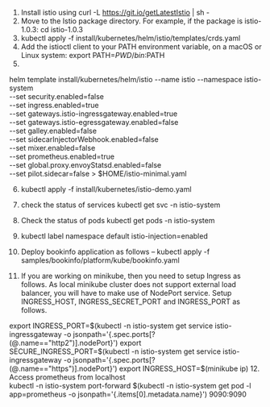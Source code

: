 1.	Install istio using curl -L https://git.io/getLatestIstio | sh -
2.	Move to the Istio package directory. For example, if the package is istio-1.0.3:
cd istio-1.0.3
3.	kubectl apply -f install/kubernetes/helm/istio/templates/crds.yaml
4.	Add the istioctl client to your PATH environment variable, on a macOS or Linux system:
export PATH=$PWD/bin:$PATH
5.	
helm template install/kubernetes/helm/istio --name istio --namespace istio-system \
  --set security.enabled=false \
  --set ingress.enabled=true \
  --set gateways.istio-ingressgateway.enabled=true \
  --set gateways.istio-egressgateway.enabled=false \
  --set galley.enabled=false \
  --set sidecarInjectorWebhook.enabled=false \
  --set mixer.enabled=false \
  --set prometheus.enabled=true \
  --set global.proxy.envoyStatsd.enabled=false \
  --set pilot.sidecar=false > $HOME/istio-minimal.yaml
  
6.	kubectl apply -f install/kubernetes/istio-demo.yaml
7.	check the status of services
kubectl get svc -n istio-system
8.	Check the status of pods
kubectl get pods -n istio-system

9.	kubectl label namespace default istio-injection=enabled

10.	Deploy bookinfo application as follows –
kubectl apply -f samples/bookinfo/platform/kube/bookinfo.yaml
 
11.	If you are working on minikube, then you need to setup Ingress as follows.
As local minikube cluster does not support external load balancer, you will have to make use of NodePort service. Setup INGRESS_HOST, INGRESS_SECRET_PORT and INGRESS_PORT as follows.

export INGRESS_PORT=$(kubectl -n istio-system get service istio-ingressgateway -o jsonpath='{.spec.ports[?(@.name=="http2")].nodePort}')
export SECURE_INGRESS_PORT=$(kubectl -n istio-system get service istio-ingressgateway -o jsonpath='{.spec.ports[?(@.name=="https")].nodePort}')
export INGRESS_HOST=$(minikube ip)
12. Access prometheus from localhost	
kubectl -n istio-system port-forward $(kubectl -n istio-system get pod -l app=prometheus -o jsonpath='{.items[0].metadata.name}') 9090:9090
